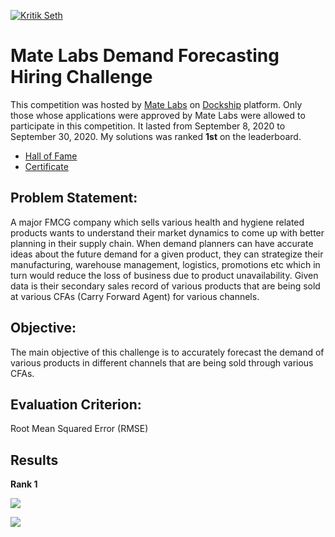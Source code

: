 <a href="https://kritikseth.github.io/ipynbtagredirect" target="_parent"><img src="https://raw.githack.com/kritikseth/kritikseth/master/assets/icons/kritik_ipynbtagredirect.svg" alt="Kritik Seth"/></a>

# Mate Labs Demand Forecasting Hiring Challenge

This competition was hosted by [Mate Labs](https://raw.githubusercontent.com/kritikseth/ML-Competitions/master/Mate%20Labs-%20Dockship/Assets/rank.png) on [Dockship](https://dockship.io) platform. Only those whose applications were approved by Mate Labs were allowed to participate in this competition. It lasted from September 8, 2020 to September 30, 2020. My solutions was ranked **1st** on the leaderboard.

* [Hall of Fame](https://dockship.io/hall-of-fame)
* [Certificate](https://dockship.io/certificates/5f7470bbfbaa7b0393ff1ad3)

## Problem Statement:

A major FMCG company which sells various health and hygiene related products wants to understand their market dynamics to come up with better planning in their supply chain. When demand planners can have accurate ideas about the future demand for a given product, they can strategize their manufacturing, warehouse management, logistics, promotions etc which in turn would reduce the loss of business due to product unavailability. Given data is their secondary sales record of various products that are being sold at various CFAs (Carry Forward Agent) for various channels.

## Objective:

The main objective of this challenge is to accurately forecast the demand of various products in different channels that are being sold through various CFAs.

## Evaluation Criterion:

Root Mean Squared Error (RMSE)


## Results

**Rank 1**

![](https://raw.githubusercontent.com/kritikseth/ML-Competitions/master/Mate%20Labs-%20Dockship/Assets/halloffame.png)

![](https://raw.githubusercontent.com/kritikseth/ML-Competitions/master/Mate%20Labs-%20Dockship/Assets/rank.png)

